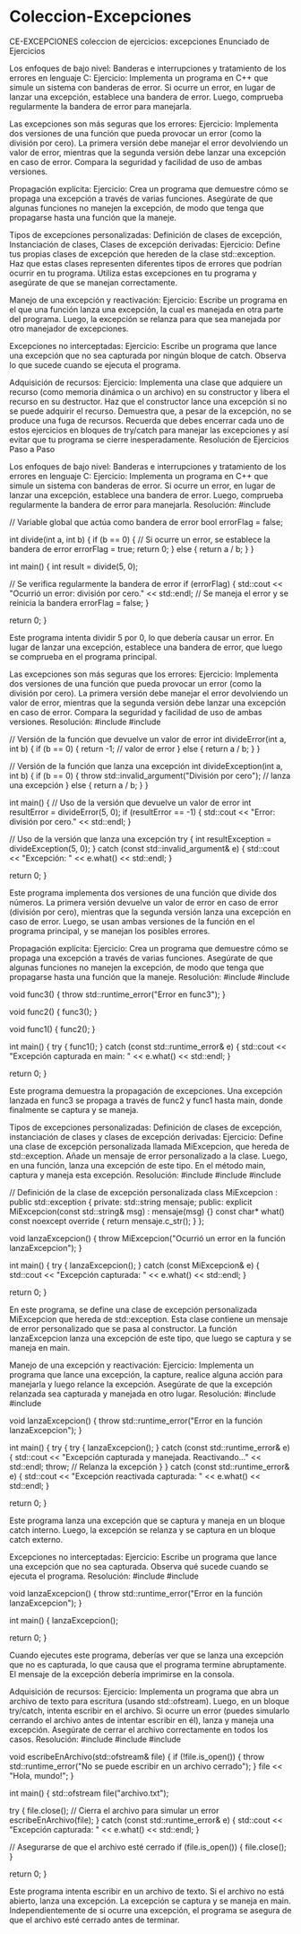 # Coleccion-Excepciones
CE-EXCEPCIONES
coleccion de ejercicios: excepciones Enunciado de Ejercicios

Los enfoques de bajo nivel: Banderas e interrupciones y tratamiento de los errores en lenguaje C:
    Ejercicio: Implementa un programa en C++ que simule un sistema con banderas de error. Si ocurre un error, en lugar de lanzar una excepción, establece una bandera de error. Luego, comprueba regularmente la bandera de error para manejarla.

Las excepciones son más seguras que los errores:
    Ejercicio: Implementa dos versiones de una función que pueda provocar un error (como la división por cero). La primera versión debe manejar el error devolviendo un valor de error, mientras que la segunda versión debe lanzar una excepción en caso de error. Compara la seguridad y facilidad de uso de ambas versiones.

Propagación explícita:
    Ejercicio: Crea un programa que demuestre cómo se propaga una excepción a través de varias funciones. Asegúrate de que algunas funciones no manejen la excepción, de modo que tenga que propagarse hasta una función que la maneje.

Tipos de excepciones personalizadas: Definición de clases de excepción, Instanciación de clases, Clases de excepción derivadas:
    Ejercicio: Define tus propias clases de excepción que hereden de la clase std::exception. Haz que estas clases representen diferentes tipos de errores que podrían ocurrir en tu programa. Utiliza estas excepciones en tu programa y asegúrate de que se manejan correctamente.

Manejo de una excepción y reactivación:
    Ejercicio: Escribe un programa en el que una función lanza una excepción, la cual es manejada en otra parte del programa. Luego, la excepción se relanza para que sea manejada por otro manejador de excepciones.

Excepciones no interceptadas:
    Ejercicio: Escribe un programa que lance una excepción que no sea capturada por ningún bloque de catch. Observa lo que sucede cuando se ejecuta el programa.

Adquisición de recursos:
    Ejercicio: Implementa una clase que adquiere un recurso (como memoria dinámica o un archivo) en su constructor y libera el recurso en su destructor. Haz que el constructor lance una excepción si no se puede adquirir el recurso. Demuestra que, a pesar de la excepción, no se produce una fuga de recursos.
Recuerda que debes encerrar cada uno de estos ejercicios en bloques de try/catch para manejar las excepciones y así evitar que tu programa se cierre inesperadamente. Resolución de Ejercicios Paso a Paso

Los enfoques de bajo nivel: Banderas e interrupciones y tratamiento de los errores en lenguaje C:
    Ejercicio: Implementa un programa en C++ que simule un sistema con banderas de error. Si ocurre un error, en lugar de lanzar una excepción, establece una bandera de error. Luego, comprueba regularmente la bandera de error para manejarla.
    Resolución:
#include

// Variable global que actúa como bandera de error bool errorFlag = false;

int divide(int a, int b) { if (b == 0) { // Si ocurre un error, se establece la bandera de error errorFlag = true; return 0; } else { return a / b; } }

int main() { int result = divide(5, 0);

// Se verifica regularmente la bandera de error
if (errorFlag) {
    std::cout << "Ocurrió un error: división por cero." << std::endl;
    // Se maneja el error y se reinicia la bandera
    errorFlag = false;
}

return 0;
}

Este programa intenta dividir 5 por 0, lo que debería causar un error. En lugar de lanzar una excepción, establece una bandera de error, que luego se comprueba en el programa principal.

Las excepciones son más seguras que los errores:
    Ejercicio: Implementa dos versiones de una función que pueda provocar un error (como la división por cero). La primera versión debe manejar el error devolviendo un valor de error, mientras que la segunda versión debe lanzar una excepción en caso de error. Compara la seguridad y facilidad de uso de ambas versiones.
    Resolución:
#include #include

// Versión de la función que devuelve un valor de error int divideError(int a, int b) { if (b == 0) { return -1; // valor de error } else { return a / b; } }

// Versión de la función que lanza una excepción int divideException(int a, int b) { if (b == 0) { throw std::invalid_argument("División por cero"); // lanza una excepción } else { return a / b; } }

int main() { // Uso de la versión que devuelve un valor de error int resultError = divideError(5, 0); if (resultError == -1) { std::cout << "Error: división por cero." << std::endl; }

// Uso de la versión que lanza una excepción
try {
    int resultException = divideException(5, 0);
}
catch (const std::invalid_argument& e) {
    std::cout << "Excepción: " << e.what() << std::endl;
}

return 0;
}

Este programa implementa dos versiones de una función que divide dos números. La primera versión devuelve un valor de error en caso de error (división por cero), mientras que la segunda versión lanza una excepción en caso de error. Luego, se usan ambas versiones de la función en el programa principal, y se manejan los posibles errores.

Propagación explícita:
    Ejercicio: Crea un programa que demuestre cómo se propaga una excepción a través de varias funciones. Asegúrate de que algunas funciones no manejen la excepción, de modo que tenga que propagarse hasta una función que la maneje.
    Resolución:
#include #include

void func3() { throw std::runtime_error("Error en func3"); }

void func2() { func3(); }

void func1() { func2(); }

int main() { try { func1(); } catch (const std::runtime_error& e) { std::cout << "Excepción capturada en main: " << e.what() << std::endl; }

return 0;
}

Este programa demuestra la propagación de excepciones. Una excepción lanzada en func3 se propaga a través de func2 y func1 hasta main, donde finalmente se captura y se maneja.

Tipos de excepciones personalizadas: Definición de clases de excepción, instanciación de clases y clases de excepción derivadas:
    Ejercicio: Define una clase de excepción personalizada llamada MiExcepcion, que hereda de std::exception. Añade un mensaje de error personalizado a la clase. Luego, en una función, lanza una excepción de este tipo. En el método main, captura y maneja esta excepción.
    Resolución:
#include #include #include

// Definición de la clase de excepción personalizada class MiExcepcion : public std::exception { private: std::string mensaje; public: explicit MiExcepcion(const std::string& msg) : mensaje(msg) {} const char* what() const noexcept override { return mensaje.c_str(); } };

void lanzaExcepcion() { throw MiExcepcion("Ocurrió un error en la función lanzaExcepcion"); }

int main() { try { lanzaExcepcion(); } catch (const MiExcepcion& e) { std::cout << "Excepción capturada: " << e.what() << std::endl; }

return 0;
}

En este programa, se define una clase de excepción personalizada MiExcepcion que hereda de std::exception. Esta clase contiene un mensaje de error personalizado que se pasa al constructor. La función lanzaExcepcion lanza una excepción de este tipo, que luego se captura y se maneja en main.

Manejo de una excepción y reactivación:
    Ejercicio: Implementa un programa que lance una excepción, la capture, realice alguna acción para manejarla y luego relance la excepción. Asegúrate de que la excepción relanzada sea capturada y manejada en otro lugar.
    Resolución:
#include #include

void lanzaExcepcion() { throw std::runtime_error("Error en la función lanzaExcepcion"); }

int main() { try { try { lanzaExcepcion(); } catch (const std::runtime_error& e) { std::cout << "Excepción capturada y manejada. Reactivando..." << std::endl; throw; // Relanza la excepción } } catch (const std::runtime_error& e) { std::cout << "Excepción reactivada capturada: " << e.what() << std::endl; }

return 0;
}

Este programa lanza una excepción que se captura y maneja en un bloque catch interno. Luego, la excepción se relanza y se captura en un bloque catch externo.

Excepciones no interceptadas:
    Ejercicio: Escribe un programa que lance una excepción que no sea capturada. Observa qué sucede cuando se ejecuta el programa.
    Resolución:
#include #include

void lanzaExcepcion() { throw std::runtime_error("Error en la función lanzaExcepcion"); }

int main() { lanzaExcepcion();

return 0;
}

Cuando ejecutes este programa, deberías ver que se lanza una excepción que no es capturada, lo que causa que el programa termine abruptamente. El mensaje de la excepción debería imprimirse en la consola.

Adquisición de recursos:
    Ejercicio: Implementa un programa que abra un archivo de texto para escritura (usando std::ofstream). Luego, en un bloque try/catch, intenta escribir en el archivo. Si ocurre un error (puedes simularlo cerrando el archivo antes de intentar escribir en él), lanza y maneja una excepción. Asegúrate de cerrar el archivo correctamente en todos los casos.
    Resolución:
#include #include #include

void escribeEnArchivo(std::ofstream& file) { if (!file.is_open()) { throw std::runtime_error("No se puede escribir en un archivo cerrado"); } file << "Hola, mundo!"; }

int main() { std::ofstream file("archivo.txt");

try {
    file.close(); // Cierra el archivo para simular un error
    escribeEnArchivo(file);
}
catch (const std::runtime_error& e) {
    std::cout << "Excepción capturada: " << e.what() << std::endl;
}

// Asegurarse de que el archivo esté cerrado
if (file.is_open()) {
    file.close();
}

return 0;
}

Este programa intenta escribir en un archivo de texto. Si el archivo no está abierto, lanza una excepción. La excepción se captura y se maneja en main. Independientemente de si ocurre una excepción, el programa se asegura de que el archivo esté cerrado antes de terminar.
